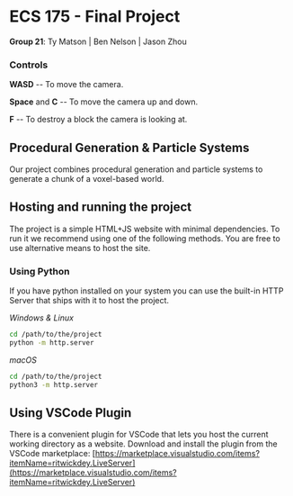 # ECS 175 - Final Project

**Group 21**: Ty Matson | Ben Nelson | Jason Zhou

### Controls
**WASD** -- To move the camera.

**Space** and **C** -- To move the camera up and down.

**F** -- To destroy a block the camera is looking at.

## Procedural Generation & Particle Systems
Our project combines procedural generation and particle systems to generate a chunk of a voxel-based world. 



## Hosting and running the project
The project is a simple HTML+JS website with minimal dependencies. To run it we recommend using one of the following methods. You are free to use alternative means to host the site.

### Using Python
If you have python installed on your system you can use the built-in HTTP Server that ships with it to host the project.

*Windows & Linux*
```bash
cd /path/to/the/project
python -m http.server
```

*macOS*
```bash
cd /path/to/the/project
python3 -m http.server
```

## Using VSCode Plugin
There is a convenient plugin for VSCode that lets you host the current working directory as a website. Download and install the plugin from the VSCode marketplace:
[https://marketplace.visualstudio.com/items?itemName=ritwickdey.LiveServer](https://marketplace.visualstudio.com/items?itemName=ritwickdey.LiveServer)
